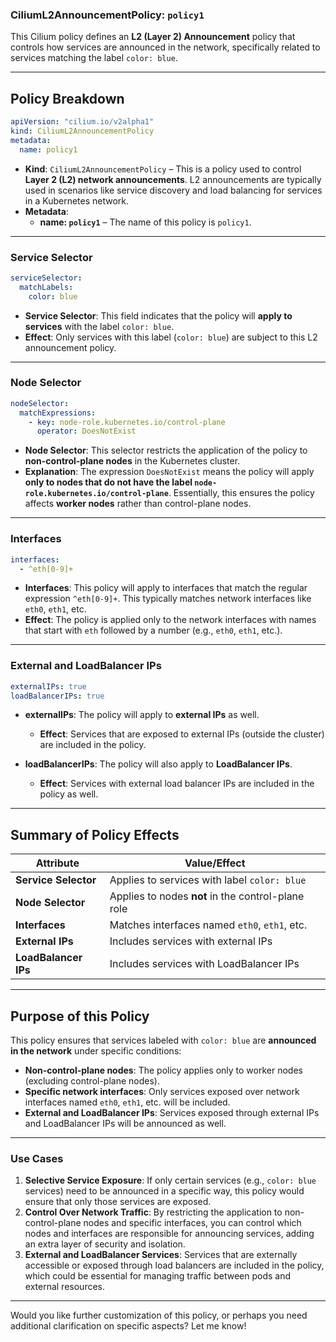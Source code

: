 ### **CiliumL2AnnouncementPolicy: `policy1`**

This Cilium policy defines an **L2 (Layer 2) Announcement** policy that controls how services are announced in the network, specifically related to services matching the label `color: blue`. 

---

## **Policy Breakdown**

```yaml
apiVersion: "cilium.io/v2alpha1"
kind: CiliumL2AnnouncementPolicy
metadata:
  name: policy1
```
- **Kind**: `CiliumL2AnnouncementPolicy` – This is a policy used to control **Layer 2 (L2) network announcements**. L2 announcements are typically used in scenarios like service discovery and load balancing for services in a Kubernetes network.
- **Metadata**: 
  - **name: `policy1`** – The name of this policy is `policy1`.

---

### **Service Selector**
```yaml
serviceSelector:
  matchLabels:
    color: blue
```
- **Service Selector**: This field indicates that the policy will **apply to services** with the label `color: blue`.
- **Effect**: Only services with this label (`color: blue`) are subject to this L2 announcement policy.

---

### **Node Selector**
```yaml
nodeSelector:
  matchExpressions:
    - key: node-role.kubernetes.io/control-plane
      operator: DoesNotExist
```
- **Node Selector**: This selector restricts the application of the policy to **non-control-plane nodes** in the Kubernetes cluster.
- **Explanation**: The expression `DoesNotExist` means the policy will apply **only to nodes that do not have the label `node-role.kubernetes.io/control-plane`**. Essentially, this ensures the policy affects **worker nodes** rather than control-plane nodes.

---

### **Interfaces**
```yaml
interfaces:
  - ^eth[0-9]+
```
- **Interfaces**: This policy will apply to interfaces that match the regular expression `^eth[0-9]+`. This typically matches network interfaces like `eth0`, `eth1`, etc.
- **Effect**: The policy is applied only to the network interfaces with names that start with `eth` followed by a number (e.g., `eth0`, `eth1`, etc.).

---

### **External and LoadBalancer IPs**
```yaml
externalIPs: true
loadBalancerIPs: true
```
- **externalIPs**: The policy will apply to **external IPs** as well.
  - **Effect**: Services that are exposed to external IPs (outside the cluster) are included in the policy.
  
- **loadBalancerIPs**: The policy will also apply to **LoadBalancer IPs**.
  - **Effect**: Services with external load balancer IPs are included in the policy as well.

---

## **Summary of Policy Effects**
| **Attribute**           | **Value/Effect**                                  |
|-------------------------|---------------------------------------------------|
| **Service Selector**     | Applies to services with label `color: blue`      |
| **Node Selector**        | Applies to nodes **not** in the control-plane role |
| **Interfaces**           | Matches interfaces named `eth0`, `eth1`, etc.    |
| **External IPs**         | Includes services with external IPs              |
| **LoadBalancer IPs**     | Includes services with LoadBalancer IPs          |

---

## **Purpose of this Policy**

This policy ensures that services labeled with `color: blue` are **announced in the network** under specific conditions:
- **Non-control-plane nodes**: The policy applies only to worker nodes (excluding control-plane nodes).
- **Specific network interfaces**: Only services exposed over network interfaces named `eth0`, `eth1`, etc. will be included.
- **External and LoadBalancer IPs**: Services exposed through external IPs and LoadBalancer IPs will be announced as well.

---

### **Use Cases**
1. **Selective Service Exposure**: If only certain services (e.g., `color: blue` services) need to be announced in a specific way, this policy would ensure that only those services are exposed.
2. **Control Over Network Traffic**: By restricting the application to non-control-plane nodes and specific interfaces, you can control which nodes and interfaces are responsible for announcing services, adding an extra layer of security and isolation.
3. **External and LoadBalancer Services**: Services that are externally accessible or exposed through load balancers are included in the policy, which could be essential for managing traffic between pods and external resources.

---

Would you like further customization of this policy, or perhaps you need additional clarification on specific aspects? Let me know!